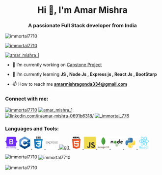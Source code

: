 <h1 align="center">Hi 👋, I'm Amar Mishra</h1>
<h3 align="center">A passionate Full Stack developer from India</h3>

<p align="left"> <img src="https://komarev.com/ghpvc/?username=immortal7710&label=Profile%20views&color=0e75b6&style=flat" alt="immortal7710" /> </p>

<p align="left"> <a href="https://github.com/ryo-ma/github-profile-trophy"><img src="https://github-profile-trophy.vercel.app/?username=immortal7710" alt="immortal7710" /></a> </p>

<p align="left"> <a href="https://twitter.com/amar_mishra_1" target="blank"><img src="https://img.shields.io/twitter/follow/amar_mishra_1?logo=twitter&style=for-the-badge" alt="amar_mishra_1" /></a> </p>

- 🔭 I’m currently working on [Capstone Project](https://github.com/immortal7710/Capstone_Project_1.git)

- 🌱 I’m currently learning **JS , Node Js , Express js , React Js , BootStarp**

- 📫 How to reach me **amarmishragonda334@gmail.com**

<h3 align="left">Connect with me:</h3>
<p align="left">
<a href="https://codepen.io/immortal7710" target="blank"><img align="center" src="https://raw.githubusercontent.com/rahuldkjain/github-profile-readme-generator/master/src/images/icons/Social/codepen.svg" alt="immortal7710" height="30" width="40" /></a>
<a href="https://twitter.com/amar_mishra_1" target="blank"><img align="center" src="https://raw.githubusercontent.com/rahuldkjain/github-profile-readme-generator/master/src/images/icons/Social/twitter.svg" alt="amar_mishra_1" height="30" width="40" /></a>
<a href="https://linkedin.com/in/linkedin.com/in/amar-mishra-0691b6318/" target="blank"><img align="center" src="https://raw.githubusercontent.com/rahuldkjain/github-profile-readme-generator/master/src/images/icons/Social/linked-in-alt.svg" alt="linkedin.com/in/amar-mishra-0691b6318/" height="30" width="40" /></a>
<a href="https://instagram.com/_immortal_776" target="blank"><img align="center" src="https://raw.githubusercontent.com/rahuldkjain/github-profile-readme-generator/master/src/images/icons/Social/instagram.svg" alt="_immortal_776" height="30" width="40" /></a>
</p>

<h3 align="left">Languages and Tools:</h3>
<p align="left"> <a href="https://getbootstrap.com" target="_blank" rel="noreferrer"> <img src="https://raw.githubusercontent.com/devicons/devicon/master/icons/bootstrap/bootstrap-plain-wordmark.svg" alt="bootstrap" width="40" height="40"/> </a> <a href="https://www.w3schools.com/cpp/" target="_blank" rel="noreferrer"> <img src="https://raw.githubusercontent.com/devicons/devicon/master/icons/cplusplus/cplusplus-original.svg" alt="cplusplus" width="40" height="40"/> </a> <a href="https://www.w3schools.com/css/" target="_blank" rel="noreferrer"> <img src="https://raw.githubusercontent.com/devicons/devicon/master/icons/css3/css3-original-wordmark.svg" alt="css3" width="40" height="40"/> </a> <a href="https://expressjs.com" target="_blank" rel="noreferrer"> <img src="https://raw.githubusercontent.com/devicons/devicon/master/icons/express/express-original-wordmark.svg" alt="express" width="40" height="40"/> </a> <a href="https://git-scm.com/" target="_blank" rel="noreferrer"> <img src="https://www.vectorlogo.zone/logos/git-scm/git-scm-icon.svg" alt="git" width="40" height="40"/> </a> <a href="https://www.w3.org/html/" target="_blank" rel="noreferrer"> <img src="https://raw.githubusercontent.com/devicons/devicon/master/icons/html5/html5-original-wordmark.svg" alt="html5" width="40" height="40"/> </a> <a href="https://developer.mozilla.org/en-US/docs/Web/JavaScript" target="_blank" rel="noreferrer"> <img src="https://raw.githubusercontent.com/devicons/devicon/master/icons/javascript/javascript-original.svg" alt="javascript" width="40" height="40"/> </a> <a href="https://www.mongodb.com/" target="_blank" rel="noreferrer"> <img src="https://raw.githubusercontent.com/devicons/devicon/master/icons/mongodb/mongodb-original-wordmark.svg" alt="mongodb" width="40" height="40"/> </a> <a href="https://nodejs.org" target="_blank" rel="noreferrer"> <img src="https://raw.githubusercontent.com/devicons/devicon/master/icons/nodejs/nodejs-original-wordmark.svg" alt="nodejs" width="40" height="40"/> </a> <a href="https://www.python.org" target="_blank" rel="noreferrer"> <img src="https://raw.githubusercontent.com/devicons/devicon/master/icons/python/python-original.svg" alt="python" width="40" height="40"/> </a> <a href="https://reactjs.org/" target="_blank" rel="noreferrer"> <img src="https://raw.githubusercontent.com/devicons/devicon/master/icons/react/react-original-wordmark.svg" alt="react" width="40" height="40"/> </a> </p>

<p><img align="left" src="https://github-readme-stats.vercel.app/api/top-langs?username=immortal7710&show_icons=true&locale=en&layout=compact" alt="immortal7710" /></p>

<p>&nbsp;<img align="center" src="https://github-readme-stats.vercel.app/api?username=immortal7710&show_icons=true&locale=en" alt="immortal7710" /></p>

<p><img align="center" src="https://github-readme-streak-stats.herokuapp.com/?user=immortal7710&" alt="immortal7710" /></p>


<!--
**immortal7710/immortal7710** is a ✨ _special_ ✨ repository because its `README.md` (this file) appears on your GitHub profile.

Here are some ideas to get you started:

- 🔭 I’m currently working on ...
- 🌱 I’m currently learning ...
- 👯 I’m looking to collaborate on ...
- 🤔 I’m looking for help with ...
- 💬 Ask me about ...
- 📫 How to reach me: ...
- 😄 Pronouns: ...
- ⚡ Fun fact: ...
-->
